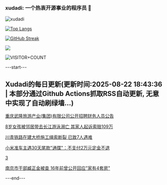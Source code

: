 ### xudadi: 一个热衷开源事业的程序员 👋

![xudadi](https://github-readme-stats-git-masterorgs-github-readme-stats-team.vercel.app/api?username=xudadi)

[![Top Langs](https://github-readme-stats.vercel.app/api/top-langs/?username=xudadi)](https://github.com/anuraghazra/github-readme-stats)

[![GitHub Streak](https://streak-stats.demolab.com?user=xudadi&locale=zh_Hans)](https://git.io/streak-stats)

![](https://raw.githubusercontent.com/xudadi/xudadi/main/assets/github-contribution-grid-snake.svg)

![VISITOR+COUNT](https://komarev.com/ghpvc/?username=xudadi&label=VISITOR+COUNT)


---start---

## Xudadi的每日更新(更新时间:2025-08-22 18:43:36 | 本部分通过Github Actions抓取RSS自动更新, 无意中实现了自动刷绿墙...)

[重庆武隆旅游产业(集团)有限公司公开招聘财务人员公告](https://www.gongkaoleida.com/article/2581045)

[8岁女孩被邻居带去长江游泳溺亡 其家人起诉索赔109万](https://m.163.com/news/article/K7IJ5TN705561G0D.html)

[川青铁路在建大桥施工绳索断裂 已致7人遇难](https://m.163.com/news/article/K7IBS0BA0001899O.html)

[小米准车主遇30天尾款"通牒"：不支付2万元定金不退](https://m.163.com/news/article/K7IGQF4G0511U82T.html)

[3](https://m.163.com/touch/news/sub/domestic)

[南京市干部臧正金被查 16年前曾公开回应"家有4套房"](https://m.163.com/news/article/K7IG37OT0534A4SC.html)

---end---
